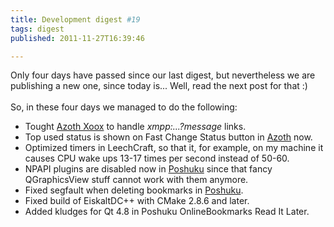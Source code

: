 ```yaml
---
title: Development digest #19
tags: digest
published: 2011-11-27T16:39:46

---
```


Only four days have passed since our last digest, but nevertheless we
are publishing a new one, since today is... Well, read the next post for
that :)\
\
So, in these four days we managed to do the following:

-   Tought [Azoth Xoox](/plugins-azoth-xoox) to handle
    *xmpp:...?message* links.
-   Top used status is shown on Fast Change Status button in
    [Azoth](/plugins-azoth) now.
-   Optimized timers in LeechCraft, so that it, for example, on my
    machine it causes CPU wake ups 13-17 times per second instead
    of 50-60.
-   NPAPI plugins are disabled now in [Poshuku](/plugins-poshuku) since
    that fancy QGraphicsView stuff cannot work with them anymore.
-   Fixed segfault when deleting bookmarks in
    [Poshuku](/plugins-poshuku).
-   Fixed build of EiskaltDC++ with CMake 2.8.6 and later.
-   Added kludges for Qt 4.8 in Poshuku OnlineBookmarks Read It Later.